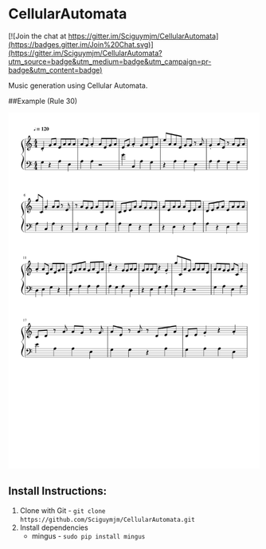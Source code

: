 # CellularAutomata

[![Join the chat at https://gitter.im/Sciguymjm/CellularAutomata](https://badges.gitter.im/Join%20Chat.svg)](https://gitter.im/Sciguymjm/CellularAutomata?utm_source=badge&utm_medium=badge&utm_campaign=pr-badge&utm_content=badge)


Music generation using Cellular Automata.


##Example (Rule 30)

![Rule 30 Example](ex1.png)


## Install Instructions:

1. Clone with Git - `git clone https://github.com/Sciguymjm/CellularAutomata.git`
2. Install dependencies
    - mingus - `sudo pip install mingus`

